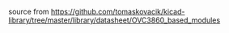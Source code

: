 source from https://github.com/tomaskovacik/kicad-library/tree/master/library/datasheet/OVC3860_based_modules

